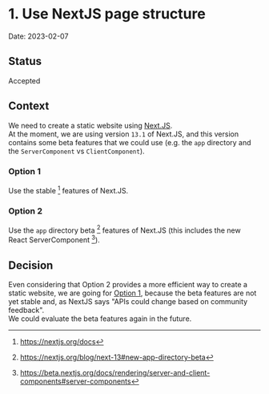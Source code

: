 # 1. Use NextJS page structure

Date: 2023-02-07

## Status

Accepted

## Context

We need to create a static website using [Next.JS](https://nextjs.org/).  
At the moment, we are using version `13.1` of Next.JS, and this version contains some beta features that we could use 
(e.g. the `app` directory and the `ServerComponent` vs `ClientComponent`). 

### Option 1
Use the stable [^1] features of Next.JS.

### Option 2
Use the `app` directory beta [^2] features of Next.JS (this includes the new React ServerComponent [^3]).

## Decision

Even considering that Option 2 provides a more efficient way to create a static website, we are going for 
[Option 1](#option-1), because the beta features are not yet stable and, as NextJS says "APIs could change based on 
community feedback".  
We could evaluate the beta features again in the future.

[^1]: https://nextjs.org/docs
[^2]: https://nextjs.org/blog/next-13#new-app-directory-beta
[^3]: https://beta.nextjs.org/docs/rendering/server-and-client-components#server-components
